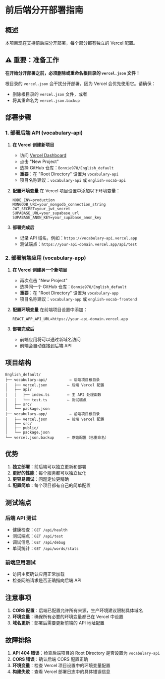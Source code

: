 # 前后端分开部署指南

## 概述
本项目现在支持前后端分开部署，每个部分都有独立的 Vercel 配置。

## ⚠️ 重要：准备工作

**在开始分开部署之前，必须删除或重命名根目录的 `vercel.json` 文件！**

根目录的 `vercel.json` 会干扰分开部署，因为 Vercel 会优先使用它。请确保：
- 删除根目录的 `vercel.json` 文件，或者
- 将其重命名为 `vercel.json.backup`

## 部署步骤

### 1. 部署后端 API (vocabulary-api)

1. **在 Vercel 创建新项目**
   - 访问 [Vercel Dashboard](https://vercel.com/dashboard)
   - 点击 "New Project"
   - 选择 GitHub 仓库：`Bonnie978/English_default`
   - **重要**：在 "Root Directory" 设置为 `vocabulary-api`
   - 项目名称建议：`vocabulary-api` 或 `english-vocab-api`

2. **配置环境变量**
   在 Vercel 项目设置中添加以下环境变量：
   ```
   NODE_ENV=production
   MONGODB_URI=your_mongodb_connection_string
   JWT_SECRET=your_jwt_secret
   SUPABASE_URL=your_supabase_url
   SUPABASE_ANON_KEY=your_supabase_anon_key
   ```

3. **部署完成后**
   - 记录 API 域名，例如：`https://vocabulary-api.vercel.app`
   - 测试端点：`https://your-api-domain.vercel.app/api/test`

### 2. 部署前端应用 (vocabulary-app)

1. **在 Vercel 创建另一个新项目**
   - 再次点击 "New Project"
   - 选择同一个 GitHub 仓库：`Bonnie978/English_default`
   - **重要**：在 "Root Directory" 设置为 `vocabulary-app`
   - 项目名称建议：`vocabulary-app` 或 `english-vocab-frontend`

2. **配置环境变量**
   在前端项目设置中添加：
   ```
   REACT_APP_API_URL=https://your-api-domain.vercel.app
   ```

3. **部署完成后**
   - 前端应用将可以通过新域名访问
   - 前端会自动连接到后端 API

## 项目结构

```
English_default/
├── vocabulary-api/          ← 后端项目根目录
│   ├── vercel.json         ← 后端 Vercel 配置
│   ├── api/
│   │   ├── index.ts        ← 主 API 处理函数
│   │   └── test.ts         ← 测试端点
│   ├── src/
│   └── package.json
├── vocabulary-app/          ← 前端项目根目录
│   ├── vercel.json         ← 前端 Vercel 配置
│   ├── src/
│   ├── public/
│   └── package.json
└── vercel.json.backup      ← 原始配置（已重命名）
```

## 优势

1. **独立部署**：前后端可以独立更新和部署
2. **更好的性能**：每个服务都可以独立优化
3. **更容易调试**：问题定位更精确
4. **配置简单**：每个项目都有自己的简单配置

## 测试端点

### 后端 API 测试
- 健康检查：`GET /api/health`
- 测试端点：`GET /api/test`
- 调试信息：`GET /api/debug`
- 单词统计：`GET /api/words/stats`

### 前端应用测试
- 访问主页确认应用正常加载
- 检查网络请求是否正确指向后端 API

## 注意事项

1. **CORS 配置**：后端已配置允许所有来源，生产环境建议限制具体域名
2. **环境变量**：确保所有必要的环境变量都已在 Vercel 中设置
3. **域名更新**：部署后需要更新前端的 API 地址配置

## 故障排除

1. **API 404 错误**：检查后端项目的 Root Directory 是否设置为 `vocabulary-api`
2. **CORS 错误**：确认后端 CORS 配置正确
3. **环境变量**：检查 Vercel 项目设置中的环境变量配置
4. **构建失败**：查看 Vercel 部署日志中的具体错误信息 
